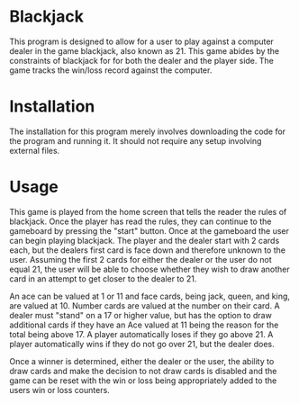 # Blackjack
This program is designed to allow for a user to play against a computer dealer in the game blackjack, also known as 21.  This game abides by the constraints of blackjack for for both the dealer and the player side.  The game tracks the win/loss record against the computer.

# Installation
The installation for this program merely involves downloading the code for the program and running it.  It should not require any setup involving external files.

# Usage
This game is played from the home screen that tells the reader the rules of blackjack.  Once the player has read the rules, they can continue to the gameboard by pressing the "start" button.  Once at the gameboard the user can begin playing blackjack. The player and the dealer start with 2 cards each, but the dealers first card is face down and therefore unknown to the user. Assuming the first 2 cards for either the dealer or the user do not equal 21, the user will be able to choose whether they wish to draw another card in an attempt to get closer to the dealer to 21. 

An ace can be valued at 1 or 11 and face cards, being jack, queen, and king, are valued at 10.  Number cards are valued at the number on their card.  A dealer must "stand" on a 17 or higher value, but has the option to draw additional cards if they have an Ace valued at 11 being the reason for the total being above 17.  A player automatically loses if they go above 21.  A player automatically wins if they do not go over 21, but the dealer does.  

Once a winner is determined, either the dealer or the user, the ability to draw cards and make the decision to not draw cards is disabled and the game can be reset with the win or loss being appropriately added to the users win or loss counters.  

